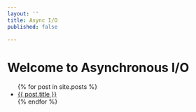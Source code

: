 ```yaml
---
layout: ''
title: Async I/O
published: false

---
```

<h1> Welcome to Asynchronous I/O </h1>

<ul>
  {% for post in site.posts %}
    <li>
      <a href="{{ post.url }}">{{ post.title }}</a>
    </li>
  {% endfor %}
</ul>